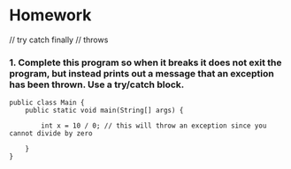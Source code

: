 # Homework

// try catch finally
// throws

### 1. Complete this program so when it breaks it does not exit the program, but instead prints out a message that an exception has been thrown. Use a try/catch block.
```
public class Main {
    public static void main(String[] args) {

        int x = 10 / 0; // this will throw an exception since you cannot divide by zero

    }
}
```
